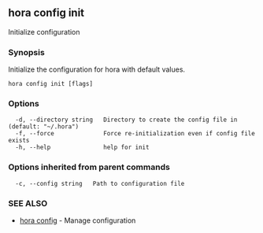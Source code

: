 ## hora config init

Initialize configuration

### Synopsis

Initialize the configuration for hora with default values.

```
hora config init [flags]
```

### Options

```
  -d, --directory string   Directory to create the config file in (default: "~/.hora")
  -f, --force              Force re-initialization even if config file exists
  -h, --help               help for init
```

### Options inherited from parent commands

```
  -c, --config string   Path to configuration file
```

### SEE ALSO

* [hora config](hora_config.md)	 - Manage configuration

